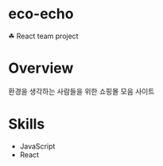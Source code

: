 # eco-echo
☘ React team project

# Overview
환경을 생각하는 사람들을 위한 쇼핑몰 모음 사이트

# Skills
* JavaScript
* React

